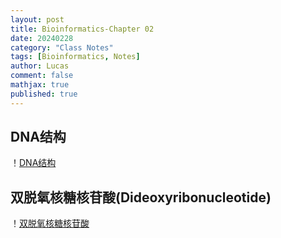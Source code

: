 ```yaml
---
layout: post
title: Bioinformatics-Chapter 02
date: 20240228
category: "Class Notes"
tags: [Bioinformatics, Notes]
author: Lucas
comment: false
mathjax: true
published: true
---
```


## DNA结构

！[DNA结构](https://cdn.jsdelivr.net/gh/Lucas04-nhr/Pictures@main/uPic/rjffcx.png)

## 双脱氧核糖核苷酸(Dideoxyribonucleotide)

！[双脱氧核糖核苷酸](https://cdn.jsdelivr.net/gh/Lucas04-nhr/Pictures@main/uPic/XNNP8c.png)

